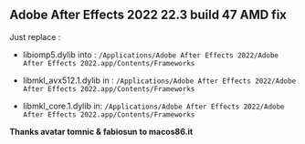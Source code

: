 ## Adobe After Effects 2022 22.3 build 47 AMD fix

Just replace :

- libiomp5.dylib into :
`/Applications/Adobe After Effects 2022/Adobe After Effects 2022.app/Contents/Frameworks`

- libmkl_avx512.1.dylib in :
`/Applications/Adobe After Effects 2022/Adobe After Effects 2022.app/Contents/Frameworks`

- libmkl_core.1.dylib in:
`/Applications/Adobe After Effects 2022/Adobe After Effects 2022.app/Contents/Frameworks`

**Thanks avatar tomnic & fabiosun to macos86.it**

 
